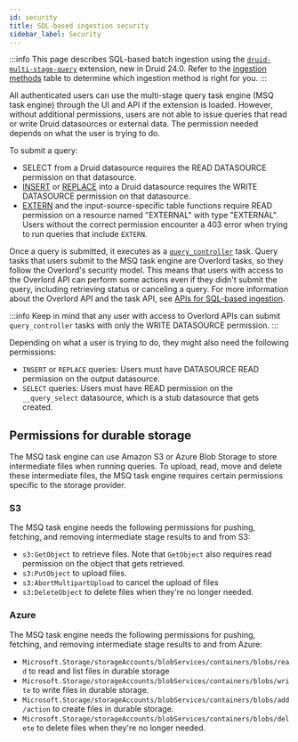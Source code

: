 ```yaml
---
id: security
title: SQL-based ingestion security
sidebar_label: Security
---
```


<!--
  ~ Licensed to the Apache Software Foundation (ASF) under one
  ~ or more contributor license agreements.  See the NOTICE file
  ~ distributed with this work for additional information
  ~ regarding copyright ownership.  The ASF licenses this file
  ~ to you under the Apache License, Version 2.0 (the
  ~ "License"); you may not use this file except in compliance
  ~ with the License.  You may obtain a copy of the License at
  ~
  ~   http://www.apache.org/licenses/LICENSE-2.0
  ~
  ~ Unless required by applicable law or agreed to in writing,
  ~ software distributed under the License is distributed on an
  ~ "AS IS" BASIS, WITHOUT WARRANTIES OR CONDITIONS OF ANY
  ~ KIND, either express or implied.  See the License for the
  ~ specific language governing permissions and limitations
  ~ under the License.
  -->

:::info
 This page describes SQL-based batch ingestion using the [`druid-multi-stage-query`](../multi-stage-query/index.md)
 extension, new in Druid 24.0. Refer to the [ingestion methods](../ingestion/index.md#batch) table to determine which
 ingestion method is right for you.
:::

All authenticated users can use the multi-stage query task engine (MSQ task engine) through the UI and API if the
extension is loaded. However, without additional permissions, users are not able to issue queries that read or write
Druid datasources or external data. The permission needed depends on what the user is trying to do.

To submit a query:

- SELECT from a Druid datasource requires the READ DATASOURCE permission on that datasource.
- [INSERT](reference.md#insert) or [REPLACE](reference.md#replace) into a Druid datasource requires the WRITE DATASOURCE
  permission on that datasource.
- [EXTERN](reference.md#extern-function) and the input-source-specific table functions require READ permission on a
  resource named "EXTERNAL" with type "EXTERNAL". Users without the correct
  permission encounter a 403 error when trying to run queries that include `EXTERN`.

Once a query is submitted, it executes as a [`query_controller`](concepts.md#execution-flow) task. Query tasks that
users submit to the MSQ task engine are Overlord tasks, so they follow the Overlord's security model. This means that
users with access to the Overlord API can perform some actions even if they didn't submit the query, including
retrieving status or canceling a query. For more information about the Overlord API and the task API, see [APIs for
SQL-based ingestion](../api-reference/sql-ingestion-api.md). 

:::info
 Keep in mind that any user with access to Overlord APIs can submit `query_controller` tasks with only the WRITE DATASOURCE permission.
:::

Depending on what a user is trying to do, they might also need the following permissions:

- `INSERT` or `REPLACE` queries: Users must have DATASOURCE READ permission on the output datasource.
- `SELECT` queries: Users must have READ permission on the `__query_select` datasource, which is a stub datasource that gets created.
  



## Permissions for durable storage

The MSQ task engine can use Amazon S3 or Azure Blob Storage to store intermediate files when running queries. To upload, read, move and delete these intermediate files, the MSQ task engine requires certain permissions specific to the storage provider. 

### S3

The MSQ task engine needs the following permissions for pushing,  fetching, and removing intermediate stage results to and from S3:

- `s3:GetObject` to retrieve files. Note that `GetObject` also requires read permission on the object that gets retrieved. 
- `s3:PutObject` to upload files.
- `s3:AbortMultipartUpload` to cancel the upload of files
- `s3:DeleteObject` to delete files when they're no longer needed. 

### Azure

The MSQ task engine needs the following permissions for pushing, fetching, and removing intermediate stage results to and from Azure:

- `Microsoft.Storage/storageAccounts/blobServices/containers/blobs/read` to read and list files in durable storage 
- `Microsoft.Storage/storageAccounts/blobServices/containers/blobs/write` to write files in durable storage.
- `Microsoft.Storage/storageAccounts/blobServices/containers/blobs/add/action` to create files in durable storage.
- `Microsoft.Storage/storageAccounts/blobServices/containers/blobs/delete` to delete files when they're no longer needed.
